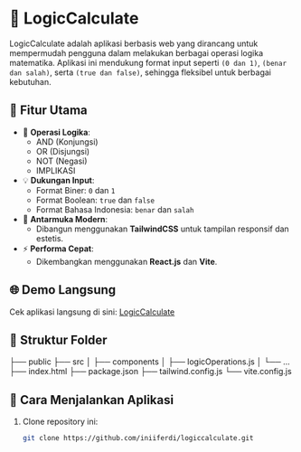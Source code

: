 # 🧠 LogicCalculate

LogicCalculate adalah aplikasi berbasis web yang dirancang untuk mempermudah pengguna dalam melakukan berbagai operasi logika matematika. Aplikasi ini mendukung format input seperti `(0 dan 1)`, `(benar dan salah)`, serta `(true dan false)`, sehingga fleksibel untuk berbagai kebutuhan.

## 🌟 Fitur Utama
- 🚀 **Operasi Logika**: 
  - AND (Konjungsi)
  - OR (Disjungsi)
  - NOT (Negasi)
  - IMPLIKASI
- 💡 **Dukungan Input**:
  - Format Biner: `0` dan `1`
  - Format Boolean: `true` dan `false`
  - Format Bahasa Indonesia: `benar` dan `salah`
- 🎨 **Antarmuka Modern**:
  - Dibangun menggunakan **TailwindCSS** untuk tampilan responsif dan estetis.
- ⚡ **Performa Cepat**:
  - Dikembangkan menggunakan **React.js** dan **Vite**.

## 🌐 Demo Langsung
Cek aplikasi langsung di sini: [LogicCalculate](https://logiccalculate.vercel.app)

## 📂 Struktur Folder
├── public ├── src │ ├── components │ ├── logicOperations.js │ └── ... ├── index.html ├── package.json ├── tailwind.config.js └── vite.config.js

## 🚀 Cara Menjalankan Aplikasi
1. Clone repository ini:
   ```bash
   git clone https://github.com/iniiferdi/logiccalculate.git

